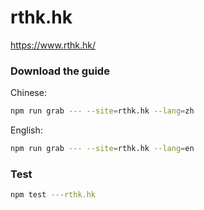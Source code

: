 # rthk.hk

https://www.rthk.hk/

### Download the guide

Chinese:

```sh
npm run grab --- --site=rthk.hk --lang=zh
```

English:

```sh
npm run grab --- --site=rthk.hk --lang=en
```

### Test

```sh
npm test ---rthk.hk
```
